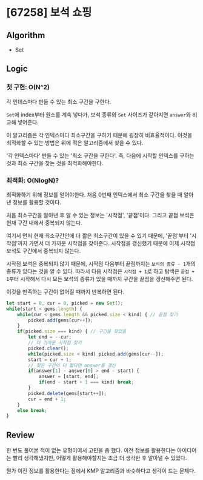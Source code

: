 # [67258] 보석 쇼핑
## Algorithm
- Set
## Logic
### 첫 구현: O(N^2)
각 인데스마다 만들 수 있는 최소 구간을 구한다.

`Set`에 index부터 원소를 계속 넣다가, 보석 종류와 `Set` 사이즈가 같아지면 `answer`와 비교해 넣어준다.

이 알고리즘은 각 인덱스마다 최소구간을 구하기 때문에 굉장히 비효율적이다. 이것을 최적화할 수 있는 방법은 위에 적은 알고리즘에서 찾을 수 있다.

'각 인덱스마다' 만들 수 있는 '최소 구간을 구한다'. 즉, 다음에 시작할 인덱스를 구하는 것과 최소 구간을 찾는 것을 최적화해야한다.

### 최적화: O(NlogN)?
최적화하기 위해 정보를 얻어야한다. 처음 0번째 인덱스에서 최소 구간을 찾을 때 알아낸 정보를 활용할 것이다.

처음 최소구간을 알아낸 후 알 수 있는 정보는 '시작점', '끝점'이다. 그리고 끝점 보석은 현재 구간 내에서 중복되지 않는다.

여기서 먼저 현재 최소구간안에 더 짧은 최소구간이 있을 수 있기 때문에, '끝점'부터 '시작점'까지 가면서 더 가까운 시작점을 찾아준다.
시작점을 갱신했기 때문에 이제 시작점 보석도 구간에서 중복되지 않는다.

시작점 보석은 중복되지 않기 때문에, 시작점 다음부터 끝점까지는 `보석의 종류 - 1`개의 종류가 있다는 것을 알 수 있다.
따라서 다음 시작점은 `시작점 + 1`로 하고 탐색은 `끝점 + 1`부터 시작해서 다시 모든 보석의 종류가 있을 때까지 구간을 끝점을 갱신해주면 된다.

이것을 만족하는 구간이 없어질 때까지 반복하면 된다.

```js
let start = 0, cur = 0, picked = new Set();
while(start < gems.length) {
    while(cur < gems.length && picked.size < kind) { // 끝점 찾기
        picked.add(gems[cur++]);
    }
    if(picked.size === kind) { // 구간을 찾았음
        let end = --cur;
        // 더 가까운 시작점 찾기
        picked.clear();
        while(picked.size < kind) picked.add(gems[cur--]);
        start = cur + 1;
        // 찾은 구간이 더 짧다면 answer를 갱신
        if(answer[1] - answer[0] > end - start) {
            answer = [start, end];
            if(end - start + 1 === kind) break;
        }
        picked.delete(gems[start++]);
        cur = end + 1;
    }
    else break;
}
```

## Review
한 번도 풀어본 적이 없는 유형이여서 고민을 좀 했다.
이전 정보를 활용한다는 아이디어는 빨리 생각해냈지만, 어떻게 활용해야할지는 조금 더 생각한 후 알아낼 수 있었다.

뭔가 이전 정보를 활용한다는 점에서 KMP 알고리즘과 바슷하다고 생각이 드는 문제다.